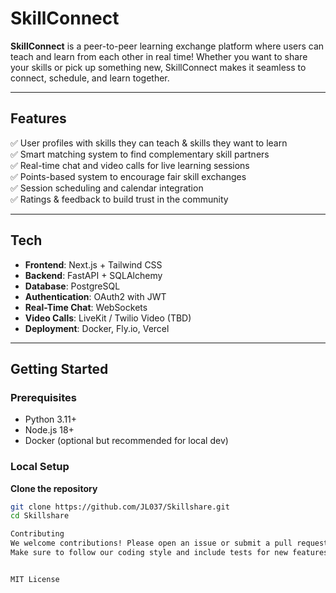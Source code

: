 # SkillConnect

 **SkillConnect** is a peer-to-peer learning exchange platform where users can teach and learn from each other in real time! Whether you want to share your skills or pick up something new, SkillConnect makes it seamless to connect, schedule, and learn together.

---

## Features

✅ User profiles with skills they can teach & skills they want to learn  
✅ Smart matching system to find complementary skill partners  
✅ Real-time chat and video calls for live learning sessions  
✅ Points-based system to encourage fair skill exchanges  
✅ Session scheduling and calendar integration  
✅ Ratings & feedback to build trust in the community  

---

## Tech

- **Frontend**: Next.js + Tailwind CSS  
- **Backend**: FastAPI + SQLAlchemy  
- **Database**: PostgreSQL  
- **Authentication**: OAuth2 with JWT  
- **Real-Time Chat**: WebSockets  
- **Video Calls**: LiveKit / Twilio Video (TBD)  
- **Deployment**: Docker, Fly.io, Vercel  

---

## Getting Started

### Prerequisites

- Python 3.11+
- Node.js 18+
- Docker (optional but recommended for local dev)

### Local Setup

 **Clone the repository**

```bash
git clone https://github.com/JL037/Skillshare.git
cd Skillshare

Contributing
We welcome contributions! Please open an issue or submit a pull request.
Make sure to follow our coding style and include tests for new features.


MIT License
